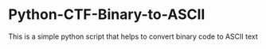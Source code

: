 # Python-CTF-Binary-to-ASCII
This is a simple python script that helps to convert binary code to ASCII text
